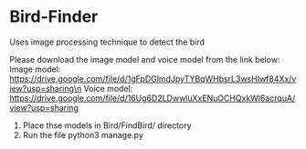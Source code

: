 # Bird-Finder
Uses image processing technique to detect the bird

Please download the image model and voice model from the link below:
Image model: https://drive.google.com/file/d/1gFpDGlmdJpyTYBqWHbsrL3wsHIwf84Xx/view?usp=sharing\n
Voice model: https://drive.google.com/file/d/16Ug6D2LDwwluXxENuOCHQxkWl6acrquA/view?usp=sharing

1. Place thse models in Bird/FindBird/ directory
2. Run the file python3 manage.py
